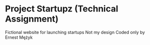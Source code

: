 # Project Startupz (Technical Assignment)

Fictional website for launching startups 
Not my design
Coded only by Ernest Mężyk